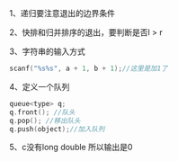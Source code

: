 1、递归要注意退出的边界条件

2、快排和归并排序的退出，要判断是否l > r

3、字符串的输入方式

```c++
scanf("%s%s", a + 1, b + 1);//这里是加1了
```

4、定义一个队列

```c++
queue<type> q;
q.front(); //队头
q.pop(); //移出队头
q.push(object);//加入队列
```

5、c没有long double 所以输出是0